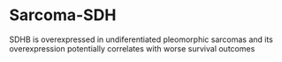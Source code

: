 # Sarcoma-SDH
SDHB is overexpressed in undiferentiated pleomorphic sarcomas and its overexpression potentially correlates with worse survival outcomes
